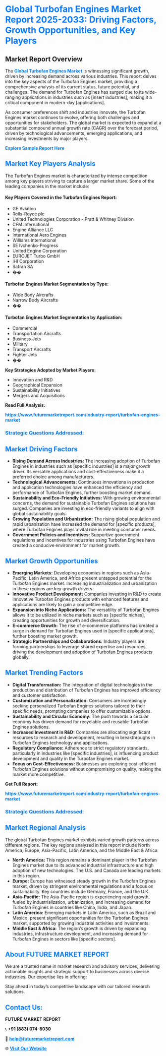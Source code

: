 <h1 style="color: #007BFF;">Global Turbofan Engines Market Report 2025-2033: Driving Factors, Growth Opportunities, and Key Players</h1>

<section id="overview">
<h2>Market Report Overview</h2>
<p>The <a href="https://www.futuremarketreport.com/industry-report/turbofan-engines-market" style="color: #007BFF; text-decoration: none;"><strong>Global Turbofan Engines Market</strong></a> is witnessing significant growth, driven by increasing demand across various industries. This report delves into the key aspects of the Turbofan Engines market, providing a comprehensive analysis of its current status, future potential, and challenges. The demand for Turbofan Engines has surged due to its wide-ranging applications in industries such as [insert industries], making it a critical component in modern-day [applications].</p>
<p>As consumer preferences shift and industries innovate, the Turbofan Engines market continues to evolve, offering both challenges and opportunities for stakeholders. The global market is expected to expand at a substantial compound annual growth rate (CAGR) over the forecast period, driven by technological advancements, emerging applications, and increasing investments by major players.</p>
</section>

<section id="overview">
<p><a href="https://www.futuremarketreport.com/request-sample/reportId=117865" style="color: #007BFF; text-decoration: none;"><strong>Explore Sample Report Here</strong></a></p>
</section>

<section id="key-players">
<h2 style="color: #007BFF;">Market Key Players Analysis</h2>
<p>The Turbofan Engines market is characterized by intense competition among key players striving to capture a larger market share. Some of the leading companies in the market include:</p>
<h4>Key Players Covered in the Turbofan Engines Report:</h4>
<ul><li>GE Aviation</li><li>Rolls-Royce plc</li><li>United Technologies Corporation - Pratt &amp; Whitney Division</li><li>CFM International</li><li>Engine Alliance LLC</li><li>International Aero Engines</li><li>Williams International</li><li>SE Ivchenko-Progress</li><li>United Engine Corporation</li><li>EUROJET Turbo GmbH</li><li>IHI Corporation</li><li>Safran SA</li><li>��</li></ul>
<h4>Turbofan Engines Market Segmentation by Type:</h4>
<ul><li>Wide Body Aircrafts</li><li>Narrow Body Aircrafts</li><li>��</li></ul>

<h4>Turbofan Engines Market Segmentation by Application:</h4>
<ul><li>Commercial</li><li>Transportation Aircrafts</li><li>Business Jets</li><li>Military</li><li>Transport Aircrafts</li><li>Fighter Jets</li><li>��</li></ul>
<p><strong>Key Strategies Adopted by Market Players:</strong></p>
<ul>
<li>Innovation and R&D</li>
<li>Geographical Expansion</li>
<li>Sustainability Initiatives</li>
<li>Mergers and Acquisitions</li>
</ul>
</section>

<section>
<p><strong>Read Full Analysis: </strong></p><a href="https://www.futuremarketreport.com/industry-report/turbofan-engines-market" style="color: #007BFF; text-decoration: none;"><strong>https://www.futuremarketreport.com/industry-report/turbofan-engines-market</strong></a>
<h3 style="color: #007BFF;">Strategic Questions Addressed:</h3>
</section>

<section id="driving-factors">
<h2 style="color: #007BFF;">Market Driving Factors</h2>
<ul>
<li><strong>Rising Demand Across Industries:</strong> The increasing adoption of Turbofan Engines in industries such as [specific industries] is a major growth driver. Its versatile applications and cost-effectiveness make it a preferred choice among manufacturers.</li>
<li><strong>Technological Advancements:</strong> Continuous innovations in production and application technologies have enhanced the efficiency and performance of Turbofan Engines, further boosting market demand.</li>
<li><strong>Sustainability and Eco-Friendly Initiatives:</strong> With growing environmental concerns, the demand for sustainable Turbofan Engines solutions has surged. Companies are investing in eco-friendly variants to align with global sustainability goals.</li>
<li><strong>Growing Population and Urbanization:</strong> The rising global population and rapid urbanization have increased the demand for [specific products], where Turbofan Engines plays a vital role in meeting consumer needs.</li>
<li><strong>Government Policies and Incentives:</strong> Supportive government regulations and incentives for industries using Turbofan Engines have created a conducive environment for market growth.</li>
</ul>
</section>

<section id="growth-opportunities">
<h2 style="color: #007BFF;">Market Growth Opportunities</h2>
<ul>
<li><strong>Emerging Markets:</strong> Developing economies in regions such as Asia-Pacific, Latin America, and Africa present untapped potential for the Turbofan Engines market. Increasing industrialization and urbanization in these regions are key growth drivers.</li>
<li><strong>Innovative Product Development:</strong> Companies investing in R&D to create innovative Turbofan Engines products with enhanced features and applications are likely to gain a competitive edge.</li>
<li><strong>Expansion into Niche Applications:</strong> The versatility of Turbofan Engines allows it to be utilized in niche markets such as [specific niches], creating opportunities for growth and diversification.</li>
<li><strong>E-commerce Growth:</strong> The rise of e-commerce platforms has created a surge in demand for Turbofan Engines used in [specific applications], further boosting market growth.</li>
<li><strong>Strategic Partnerships and Collaborations:</strong> Industry players are forming partnerships to leverage shared expertise and resources, driving the development and adoption of Turbofan Engines products globally.</li>
</ul>
</section>

<section id="trending-factors">
<h2 style="color: #007BFF;">Market Trending Factors</h2>
<ul>
<li><strong>Digital Transformation:</strong> The integration of digital technologies in the production and distribution of Turbofan Engines has improved efficiency and customer satisfaction.</li>
<li><strong>Customization and Personalization:</strong> Consumers are increasingly seeking personalized Turbofan Engines solutions tailored to their specific needs, prompting companies to offer customizable options.</li>
<li><strong>Sustainability and Circular Economy:</strong> The push towards a circular economy has driven demand for recyclable and reusable Turbofan Engines solutions.</li>
<li><strong>Increased Investment in R&D:</strong> Companies are allocating significant resources to research and development, resulting in breakthroughs in Turbofan Engines technology and applications.</li>
<li><strong>Regulatory Compliance:</strong> Adherence to strict regulatory standards, particularly in industries like [specific industries], is influencing product development and quality in the Turbofan Engines market.</li>
<li><strong>Focus on Cost-Effectiveness:</strong> Businesses are exploring cost-efficient Turbofan Engines solutions without compromising on quality, making the market more competitive.</li>
</ul>
</section>

<section>
<p><strong>Get Full Report: </strong></p><a href="https://www.futuremarketreport.com/industry-report/turbofan-engines-market" style="color: #007BFF; text-decoration: none;"><strong>https://www.futuremarketreport.com/industry-report/turbofan-engines-market</strong></a>
<h3 style="color: #007BFF;">Strategic Questions Addressed:</h3>
</section>


<section id="regional-analysis">
<h2 style="color: #007BFF;">Market Regional Analysis</h2>
<p>The global Turbofan Engines market exhibits varied growth patterns across different regions. The key regions analyzed in this report include North America, Europe, Asia-Pacific, Latin America, and the Middle East & Africa:</p>
<ul>
<li><strong>North America:</strong> This region remains a dominant player in the Turbofan Engines market due to its advanced industrial infrastructure and high adoption of new technologies. The U.S. and Canada are leading markets in this region.</li>
<li><strong>Europe:</strong> Europe has witnessed steady growth in the Turbofan Engines market, driven by stringent environmental regulations and a focus on sustainability. Key countries include Germany, France, and the U.K.</li>
<li><strong>Asia-Pacific:</strong> The Asia-Pacific region is experiencing rapid growth, fueled by industrialization, urbanization, and increasing demand for Turbofan Engines in countries like China, India, and Japan.</li>
<li><strong>Latin America:</strong> Emerging markets in Latin America, such as Brazil and Mexico, present significant opportunities for the Turbofan Engines market, supported by growing industrial activities and investments.</li>
<li><strong>Middle East & Africa:</strong> The region’s growth is driven by expanding industries, infrastructure development, and increasing demand for Turbofan Engines in sectors like [specific sectors].</li>
</ul>
</section>

<footer>
<h2 style="color: #007BFF;">About FUTURE MARKET REPORT</h2>
<p>We are a trusted name in market research and advisory services, delivering actionable insights and strategic support to businesses across diverse industries. Our expertise lies in offering:</p>

<p>Stay ahead in today’s competitive landscape with our tailored research solutions.</p>

<h2 style="color: #007BFF;">Contact Us:</h2>
<p><strong>FUTURE MARKET REPORT</strong></p>
<p>📞 <strong>+91 (883) 074-8030</strong></p>
<p>📧 <strong><a href="mailto:help@futuremarketreport.com" style="color: #007BFF;">help@futuremarketreport.com</a></strong></p>
<p>🌐 <strong><a href="https://www.futuremarketreport.com/" style="color: #007BFF;">Visit Our Website</a></strong></p>
</footer>